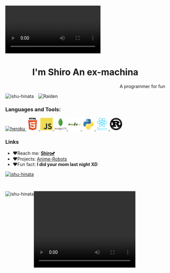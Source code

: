 ![logo](https://te.legra.ph/file/41bae440565b748eaeb5a.mp4)
<h1 align="center">I'm Shiro An ex-machina</h1>
<p align="right"> A programmer for fun</p>

<img align="right" alt="Raiden" width="400" src="https://telegra.ph/file/bcf6185b7f596f4cdd21e.jpg">
<p align="left"> <img src="https://komarev.com/ghpvc/?username=ishu-hinata&label=Profile%20views&color=0e75b6&style=flat" alt="ishu-hinata" /> </p>

<h3 align="left">Languages and Tools:</h3>
<p align="left"> <a href="https://heroku.com" target="_blank" rel="noreferrer"> <img src="https://www.vectorlogo.zone/logos/heroku/heroku-icon.svg" alt="heroku" width="40" height="40"/> </a> <a href="https://www.w3.org/html/" target="_blank" rel="noreferrer"> <img src="https://raw.githubusercontent.com/devicons/devicon/master/icons/html5/html5-original-wordmark.svg" alt="html5" width="40" height="40"/> </a> <a href="https://developer.mozilla.org/en-US/docs/Web/JavaScript" target="_blank" rel="noreferrer"> <img src="https://raw.githubusercontent.com/devicons/devicon/master/icons/javascript/javascript-original.svg" alt="javascript" width="40" height="40"/> </a> <a href="https://www.mongodb.com/" target="_blank" rel="noreferrer"> <img src="https://raw.githubusercontent.com/devicons/devicon/master/icons/mongodb/mongodb-original-wordmark.svg" alt="mongodb" width="40" height="40"/> </a> <a href="https://nodejs.org" target="_blank" rel="noreferrer"> <img src="https://raw.githubusercontent.com/devicons/devicon/master/icons/nodejs/nodejs-original-wordmark.svg" alt="nodejs" width="40" height="40"/> </a> <a href="https://www.python.org" target="_blank" rel="noreferrer"> <img src="https://raw.githubusercontent.com/devicons/devicon/master/icons/python/python-original.svg" alt="python" width="40" height="40"/> </a> <a href="https://reactjs.org/" target="_blank" rel="noreferrer"> <img src="https://raw.githubusercontent.com/devicons/devicon/master/icons/react/react-original-wordmark.svg" alt="react" width="40" height="40"/> </a> <a href="https://www.rust-lang.org" target="_blank" rel="noreferrer"> <img src="https://raw.githubusercontent.com/devicons/devicon/master/icons/rust/rust-plain.svg" alt="rust" width="40" height="40"/> </a> </p>

<h3 align="left">Links</h3>

- ♥️Reach me: **[Shiro💕](https://t.me/MaidShiro)**
- ♥️Projects: [Anime-Robots](https://t.me/AnimeRobots)
- ♥️Fun fact: 
**I did your mom last night XD**
<p align="left"> <a href="https://github.com/ryo-ma/github-profile-trophy"><img src="https://github-profile-trophy.vercel.app/?username=ishu-hinata" alt="ishu-hinata" /></a> </p>

<p align="left"> <a href="https://twitter.com/" target="blank"><img src="https://img.shields.io/twitter/follow/?logo=twitter&style=for-the-badge" alt="" /></a> </p>
<img align="left" src="https://github-readme-stats.vercel.app/api/top-langs?username=ishu-hinata&show_icons=true&locale=en&layout=compact" alt="ishu-hinata"/>

<video width="320" height="240" controls>
  <source src=”https://telegra.ph/file/bb75661425d08997b59fe.mp4” type=video/ogg>
  <source src="https://te.legra.ph/file/41bae440565b748eaeb5a.mp4" type=video/mp4>
</video>
